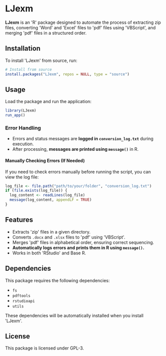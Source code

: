 # LJexm

**LJexm** is an 'R' package designed to automate the process of extracting zip files, converting 'Word' and 'Excel' files to 'pdf' files using 'VBScript', and merging 'pdf' files in a structured order.

## Installation

To install 'LJexm' from source, run:

```r
# Install from source
install.packages("LJexm", repos = NULL, type = "source")
```

## Usage

Load the package and run the application:

```r
library(LJexm)
run_app()
```

### **Error Handling**
- Errors and status messages are **logged in `conversion_log.txt`** during execution.
- After processing, **messages are printed using `message()`** in R.

#### **Manually Checking Errors (If Needed)**
If you need to check errors manually before running the script, you can view the log file:

```r
log_file <- file.path("path/to/your/folder", "conversion_log.txt")
if (file.exists(log_file)) {
  log_content <- readLines(log_file)
  message(log_content, appendLF = TRUE)
}
```

## Features
- Extracts 'zip' files in a given directory.
- Converts `.docx` and `.xlsx` files to 'pdf' using 'VBScript'.
- Merges 'pdf' files in alphabetical order, ensuring correct sequencing.
- **Automatically logs errors and prints them in R using `message()`.**
- Works in both 'RStudio' and Base R.

## Dependencies
This package requires the following dependencies:
- `fs`
- `pdftools`
- `rstudioapi`
- `utils`

These dependencies will be automatically installed when you install 'LJexm'.

## License

This package is licensed under GPL-3.

